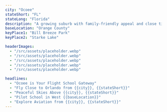 ```yaml
---
city: "Ocoee"
stateShort: "FL"
stateLong: "Florida"
description: "A growing suburb with family-friendly appeal and close ties to aviation activity west of Orlando."
baseLocation: "Orange County"
keyPlace1: "Bill Breeze Park"
keyPlace2: "Starke Lake"

headerImages:
  - "/src/assets/placeholder.webp"
  - "/src/assets/placeholder.webp"
  - "/src/assets/placeholder.webp"
  - "/src/assets/placeholder.webp"
  - "/src/assets/placeholder.webp"

headlines:
  - "Ocoee is Your Flight School Gateway"
  - "Fly Close to Orlando from {{city}}, {{stateShort}}"
  - "Peaceful Skies Above {{city}}, {{stateShort}}"
  - "Pilot School in West {{baseLocation}}"
  - "Explore Aviation from {{city}}, {{stateShort}}"
---
```

